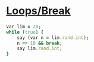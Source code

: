 [1]: http://rosettacode.org/wiki/Loops/Break

# [Loops/Break][1]

```ruby
var lim = 20;
while (true) {
    say (var n = lim.rand.int);
    n == 10 && break;
    say lim.rand.int;
}
```
